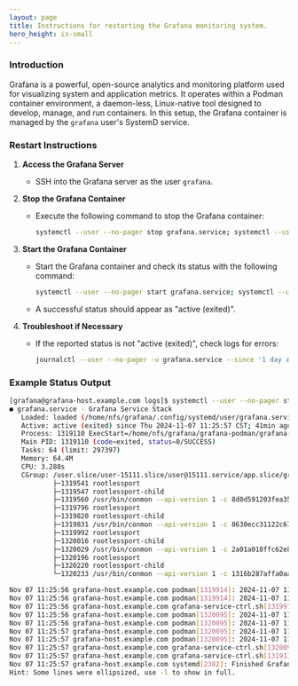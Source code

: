 ```yaml
---
layout: page
title: Instructions for restarting the Grafana monitoring system.
hero_height: is-small
---
```


### Introduction

Grafana is a powerful, open-source analytics and monitoring platform used for visualizing system and application metrics. It operates within a Podman container environment, a daemon-less, Linux-native tool designed to develop, manage, and run containers. In this setup, the Grafana container is managed by the `grafana` user's SystemD service.

### Restart Instructions

1. **Access the Grafana Server**
   - SSH into the Grafana server as the user `grafana`.

2. **Stop the Grafana Container**
   - Execute the following command to stop the Grafana container:
     ```bash
     systemctl --user --no-pager stop grafana.service; systemctl --user --no-pager reset-failed grafana.service
     ```

3. **Start the Grafana Container**
   - Start the Grafana container and check its status with the following command:
     ```bash
     systemctl --user --no-pager start grafana.service; systemctl --user --no-pager status grafana.service
     ```
   - A successful status should appear as "active (exited)".

4. **Troubleshoot if Necessary**
   - If the reported status is not "active (exited)", check logs for errors:
     ```bash
     journalctl --user --no-pager -u grafana.service --since '1 day ago'
     ```

### Example Status Output

```bash
[grafana@grafana-host.example.com logs]$ systemctl --user --no-pager status grafana.service
● grafana.service - Grafana Service Stack
   Loaded: loaded (/home/nfs/grafana/.config/systemd/user/grafana.service; enabled; preset: disabled)
   Active: active (exited) since Thu 2024-11-07 11:25:57 CST; 41min ago
   Process: 1319110 ExecStart=/home/nfs/grafana/grafana-podman/grafana-service-ctrl.sh start (code=exited, status=0/SUCCESS)
   Main PID: 1319110 (code=exited, status=0/SUCCESS)
   Tasks: 64 (limit: 297397)
   Memory: 64.4M
   CPU: 3.288s
   CGroup: /user.slice/user-15111.slice/user@15111.service/app.slice/grafana.service
           ├─1319541 rootlessport
           ├─1319547 rootlessport-child
           ├─1319560 /usr/bin/conmon --api-version 1 -c 8d0d591203fea354a26a52b54d85a11a7c64719c36f7d27d5ff703e551460080 -u 8d0d591203fea354a26a52b54d85a11a7c64719c36f7d27d5ff703e551460080 -r /…
           ├─1319796 rootlessport
           ├─1319820 rootlessport-child
           ├─1319831 /usr/bin/conmon --api-version 1 -c 8630ecc31122c61c0f1259f158fd17fc82d209290c9d798ede3d2524621f2290 -u 8630ecc31122c61c0f1259f158fd17fc82d209290c9d798ede3d2524621f2290 -r /…
           ├─1319992 rootlessport
           ├─1320016 rootlessport-child
           ├─1320029 /usr/bin/conmon --api-version 1 -c 2a01a018ffc62e858d35b2faf8bfd66c5e4c858dde4b192d423e1c334b9e3e2f -u 2a01a018ffc62e858d35b2faf8bfd66c5e4c858dde4b192d423e1c334b9e3e2f -r /…
           ├─1320196 rootlessport
           ├─1320220 rootlessport-child
           └─1320233 /usr/bin/conmon --api-version 1 -c 1316b287affa0aa6f8b35d583fcdc8a30f147f3ff4b7d5ba4645d368cc0081b1 -u 1316b287affa0aa6f8b35d583fcdc8a30f147f3ff4b7d5ba4645d368cc0081b1 -r /…

Nov 07 11:25:56 grafana-host.example.com podman[1319914]: 2024-11-07 11:25:56.712591134 -0600 CST m=+0.233395234 container init 2a01a018ffc62e858d35b2faf8bfd66c5e4c858dde4b192d423e1c334b9e3e2f (imag…
Nov 07 11:25:56 grafana-host.example.com podman[1319914]: 2024-11-07 11:25:56.716768157 -0600 CST m=+0.237572257 container start 2a01a018ffc62e858d35b2faf8bfd66c5e4c858dde4b192d423e1c334b9e3e2f (ima…
Nov 07 11:25:56 grafana-host.example.com grafana-service-ctrl.sh[1319914]: 2a01a018ffc62e858d35b2faf8bfd66c5e4c858dde4b192d423e1c334b9e3e2f
Nov 07 11:25:56 grafana-host.example.com podman[1320095]: 2024-11-07 11:25:56.897164726 -0600 CST m=+0.075058683 container create 1316b287affa0aa6f8b35d583fcdc8a30f147f3ff4b7d5ba4645d368cc0081b1 (im…
Nov 07 11:25:56 grafana-host.example.com podman[1320095]: 2024-11-07 11:25:56.857748296 -0600 CST m=+0.035642259 image pull 249f59e1dec7f7eacbeba4bb9215b8000e4bdbb672af523b3dacc89915b0…:1.24.0-alpine
Nov 07 11:25:57 grafana-host.example.com podman[1320095]: 2024-11-07 11:25:57.154115638 -0600 CST m=+0.332009601 container init 1316b287affa0aa6f8b35d583fcdc8a30f147f3ff4b7d5ba4645d368cc0081b1 (imag…
Nov 07 11:25:57 grafana-host.example.com podman[1320095]: 2024-11-07 11:25:57.1772537 -0600 CST m=+0.355147655 container start 1316b287affa0aa6f8b35d583fcdc8a30f147f3ff4b7d5ba4645d368cc0081b1 (image…
Nov 07 11:25:57 grafana-host.example.com grafana-service-ctrl.sh[1320095]: 1316b287affa0aa6f8b35d583fcdc8a30f147f3ff4b7d5ba4645d368cc0081b1
Nov 07 11:25:57 grafana-host.example.com grafana-service-ctrl.sh[1319110]: Container stack started successfully.
Nov 07 11:25:57 grafana-host.example.com systemd[2382]: Finished Grafana Service Stack.
Hint: Some lines were ellipsized, use -l to show in full.
```
